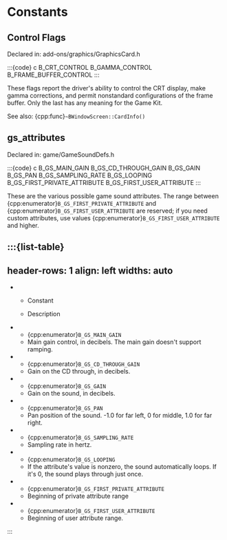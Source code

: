 # Constants

## Control Flags

Declared in: add-ons/graphics/GraphicsCard.h

:::{code} c
B_CRT_CONTROL
B_GAMMA_CONTROL
B_FRAME_BUFFER_CONTROL
:::

These flags report the driver's ability to control the CRT display, make
gamma corrections, and permit nonstandard configurations of the frame
buffer. Only the last has any meaning for the Game Kit.

See also: {cpp:func}`~BWindowScreen::CardInfo()`

## gs_attributes

Declared in: game/GameSoundDefs.h

:::{code} c
B_GS_MAIN_GAIN
B_GS_CD_THROUGH_GAIN
B_GS_GAIN
B_GS_PAN
B_GS_SAMPLING_RATE
B_GS_LOOPING
B_GS_FIRST_PRIVATE_ATTRIBUTE
B_GS_FIRST_USER_ATTRIBUTE
:::

These are the various possible game sound attributes. The range between
{cpp:enumerator}`B_GS_FIRST_PRIVATE_ATTRIBUTE` and
{cpp:enumerator}`B_GS_FIRST_USER_ATTRIBUTE` are reserved; if you need
custom attributes, use values {cpp:enumerator}`B_GS_FIRST_USER_ATTRIBUTE`
and higher.

:::{list-table}
---
header-rows: 1
align: left
widths: auto
---
-
	- Constant

	- Description

-
	- {cpp:enumerator}`B_GS_MAIN_GAIN`
	- Main gain control, in decibels. The main gain doesn't support ramping.
-
	- {cpp:enumerator}`B_GS_CD_THROUGH_GAIN`
	- Gain on the CD through, in decibels.
-
	- {cpp:enumerator}`B_GS_GAIN`
	- Gain on the sound, in decibels.
-
	- {cpp:enumerator}`B_GS_PAN`
	- Pan position of the sound. -1.0 for far left, 0 for middle, 1.0 for far
		right.
-
	- {cpp:enumerator}`B_GS_SAMPLING_RATE`
	- Sampling rate in hertz.
-
	- {cpp:enumerator}`B_GS_LOOPING`
	- If the attribute's value is nonzero, the sound automatically loops. If it's
		0, the sound plays through just once.
-
	- {cpp:enumerator}`B_GS_FIRST_PRIVATE_ATTRIBUTE`
	- Beginning of private attribute range
-
	- {cpp:enumerator}`B_GS_FIRST_USER_ATTRIBUTE`
	- Beginning of user attribute range.

:::

